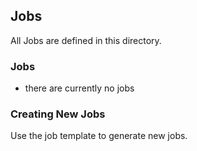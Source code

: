 ## Jobs

All Jobs are defined in this directory.

### Jobs

* there are currently no jobs

### Creating New Jobs

Use the job template to generate new jobs.

